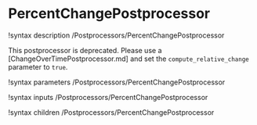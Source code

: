 # PercentChangePostprocessor

!syntax description /Postprocessors/PercentChangePostprocessor

This postprocessor is deprecated. Please use a [ChangeOverTimePostprocessor.md] and set the `compute_relative_change`
parameter to `true`.

!syntax parameters /Postprocessors/PercentChangePostprocessor

!syntax inputs /Postprocessors/PercentChangePostprocessor

!syntax children /Postprocessors/PercentChangePostprocessor
